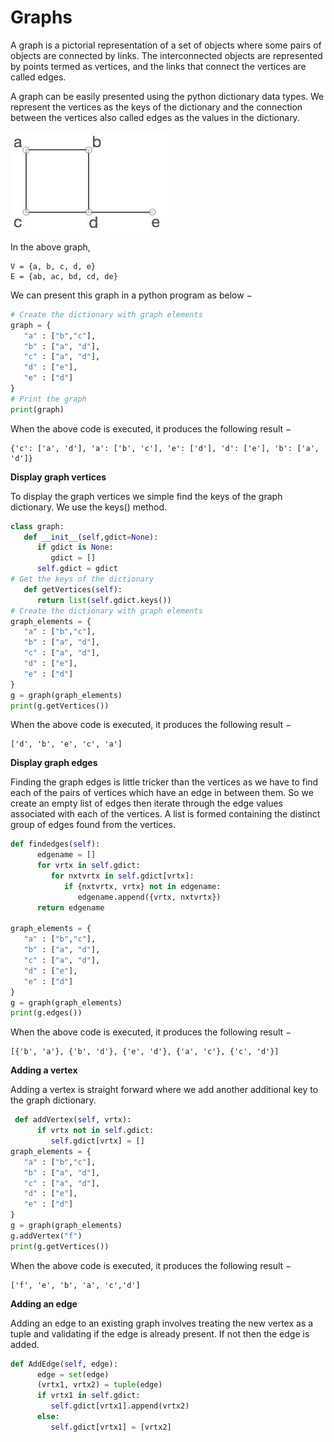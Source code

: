 # Graphs

A graph is a pictorial representation of a set of objects where some pairs of objects are connected by links. The interconnected objects are represented by points termed as vertices, and the links that connect the vertices are called edges.

A graph can be easily presented using the python dictionary data types. We represent the vertices as the keys of the dictionary and the connection between the vertices also called edges as the values in the dictionary.

![Untitled](./graphs.png)

In the above graph,

```
V = {a, b, c, d, e}
E = {ab, ac, bd, cd, de}
```

We can present this graph in a python program as below −

```python
# Create the dictionary with graph elements
graph = {
   "a" : ["b","c"],
   "b" : ["a", "d"],
   "c" : ["a", "d"],
   "d" : ["e"],
   "e" : ["d"]
}
# Print the graph
print(graph)
```

When the above code is executed, it produces the following result −

```
{'c': ['a', 'd'], 'a': ['b', 'c'], 'e': ['d'], 'd': ['e'], 'b': ['a', 'd']}
```

****Display graph vertices****

To display the graph vertices we simple find the keys of the graph dictionary. We use the keys() method.

```python
class graph:
   def __init__(self,gdict=None):
      if gdict is None:
         gdict = []
      self.gdict = gdict
# Get the keys of the dictionary
   def getVertices(self):
      return list(self.gdict.keys())
# Create the dictionary with graph elements
graph_elements = {
   "a" : ["b","c"],
   "b" : ["a", "d"],
   "c" : ["a", "d"],
   "d" : ["e"],
   "e" : ["d"]
}
g = graph(graph_elements)
print(g.getVertices())
```

When the above code is executed, it produces the following result −

```
['d', 'b', 'e', 'c', 'a']
```

****Display graph edges****

Finding the graph edges is little tricker than the vertices as we have to find each of the pairs of vertices which have an edge in between them. So we create an empty list of edges then iterate through the edge values associated with each of the vertices. A list is formed containing the distinct group of edges found from the vertices.

```python
def findedges(self):
      edgename = []
      for vrtx in self.gdict:
         for nxtvrtx in self.gdict[vrtx]:
            if {nxtvrtx, vrtx} not in edgename:
               edgename.append({vrtx, nxtvrtx})
      return edgename

graph_elements = { 
   "a" : ["b","c"],
   "b" : ["a", "d"],
   "c" : ["a", "d"],
   "d" : ["e"],
   "e" : ["d"]
}
g = graph(graph_elements)
print(g.edges())
```

When the above code is executed, it produces the following result −

```
[{'b', 'a'}, {'b', 'd'}, {'e', 'd'}, {'a', 'c'}, {'c', 'd'}]
```

****Adding a vertex****

Adding a vertex is straight forward where we add another additional key to the graph dictionary.

```python
 def addVertex(self, vrtx):
      if vrtx not in self.gdict:
         self.gdict[vrtx] = []
graph_elements = { 
   "a" : ["b","c"],
   "b" : ["a", "d"],
   "c" : ["a", "d"],
   "d" : ["e"],
   "e" : ["d"]
}
g = graph(graph_elements)
g.addVertex("f")
print(g.getVertices())
```

When the above code is executed, it produces the following result −

```
['f', 'e', 'b', 'a', 'c','d']
```

****Adding an edge****

Adding an edge to an existing graph involves treating the new vertex as a tuple and validating if the edge is already present. If not then the edge is added.

```python
def AddEdge(self, edge):
      edge = set(edge)
      (vrtx1, vrtx2) = tuple(edge)
      if vrtx1 in self.gdict:
         self.gdict[vrtx1].append(vrtx2)
      else:
         self.gdict[vrtx1] = [vrtx2]
```